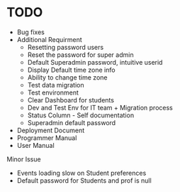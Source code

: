 # TODO

- Bug fixes
- Additional Requirment
    - Resetting password users
    - Reset the password for super admin
    - Default Superadmin password, intuitive userid
    - Display Default time zone info
    - Ability to change time zone
    - Test data migration
    - Test environment
    - Clear Dashboard for students
    - Dev and Test Env for IT team + Migration process
    - Status Column - Self documentation
    - Superadmin default password
- Deployment Document
- Programmer Manual
- User Manual

Minor Issue
- Events loading slow on Student preferences
- Default password for Students and prof is null
